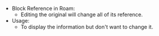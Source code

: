 - Block Reference in Roam: 
    - Editing the original will change all of its reference.
- Usage:
    - To display the information but don't want to change it. 
